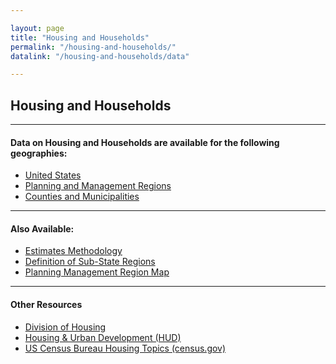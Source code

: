 ```yaml
---

layout: page
title: "Housing and Households"
permalink: "/housing-and-households/"
datalink: "/housing-and-households/data"

---
```


## Housing and Households

- - -

#### Data on Housing and Households are available for the following geographies:

- [United States](/housing-and-households/united-states#united-states)
- [Planning and Management Regions](/housing-and-households/planning-and-management-regions#planning-and-management-regions)
- [Counties and Municipalities](/housing-and-households/counties-and-municipalities#counties-and-municipalities) 

- - -

#### Also Available:

- [Estimates Methodology](https://drive.google.com/file/d/0B0m67XbcqVYRSl9pcU9Sek9aQzA/view?usp=sharing)
- [Definition of Sub-State Regions](https://drive.google.com/file/d/0B0m67XbcqVYRMDUyMTRoRkdEVzg/view?usp=sharing)
- [Planning Management Region Map](https://storage.googleapis.com/maps-static/PlanningManagement8x11.pdf)

- - -

#### Other Resources

- [Division of Housing](https://www.colorado.gov/pacific/dola/division-housing)
- [Housing & Urban Development (HUD)](http://www.huduser.org/portal/)
- [US Census Bureau Housing Topics (census.gov)](http://www.census.gov/housing/)
